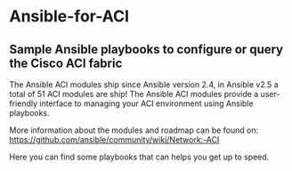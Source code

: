 # Ansible-for-ACI
Sample Ansible playbooks to configure or query the Cisco ACI fabric
-----------
The Ansible ACI modules ship since Ansible version 2.4, in Ansible v2.5 a total of 51 ACI modules are ship!
The Ansible ACI modules provide a user-friendly interface to managing your ACI environment using Ansible playbooks.

More information about the modules and roadmap can be found on: https://github.com/ansible/community/wiki/Network:-ACI

Here you can find some playbooks that can helps you get up to speed.

